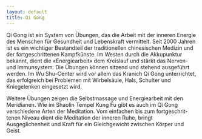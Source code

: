 ```yaml
---
layout: default
title: Qi Gong
---
```


Qi Gong ist ein System von Übungen, das die Arbeit mit der inneren Energie des Menschen für Gesundheit und Lebenskraft vermittelt. Seit 2000 Jahren ist es ein wichtiger Bestandteil der traditionellen chinesischen Medizin und der fortgeschrittenen Kampfkünste. Im Westen durch die Akkupunktur bekannt, dient die «Energiearbeit» dem Kreislauf und stärkt das Nerven- und Immunsystem. Die Übungen können sitzend und stehend ausgeführt werden. Im Wu Shu-Center wird vor allem das Kranich Qi Gong unterrichtet, das erfolgreich bei Problemen mit Wirbelsäule, Hals, Schulter und Kniegelenken eingesetzt wird.

Weitere Übungen zeigen die Selbstmassage und Energiearbeit mit den Meridianen. Wie im Shaolin Tempel Kung Fu gibt es auch im Qi Gong verschiedene Arten der Meditation. Vom einfachen  bis zum fortgeschrit-tenen Niveau dient die Meditation der inneren Ruhe, bringt Ausgeglichenheit und Kraft für ein Gleichgewicht zwischen Körper und Geist.
